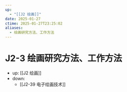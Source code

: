 ```yaml
---
up:
  - "[[J2 绘画]]"
date: 2025-01-27
ctime: 2025-01-27T23:25:02
aliases:
  - 绘画研究方法、工作方法
---
```


# J2-3 绘画研究方法、工作方法

- up: [[J2 绘画]]
- down:	
	- [[J2-39 电子绘画技术]]
	
